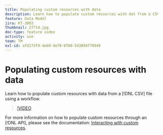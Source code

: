 ```yaml
---
title: Populating custom resources with data
description: Learn how to populate custom resources with dat from a CSV file using a workflow.
feature: Data Model
jira: KT-3003
thumbnail: 27714.jpg
doc-type: feature video
activity: use
team: TM
exl-id: afd173f9-4e60-4e78-8f08-5d3894f78949
---
```

# Populating custom resources with data

Learn how to populate custom resources with data from a [!DNL CSV] file using a workflow.

>[!VIDEO](https://video.tv.adobe.com/v/27714?quality=9)

For more information on how to populate custom resources through an [!DNL API], please see the documentation: [Interacting with custom resources](https://experienceleague.adobe.com/docs/campaign-standard/using/working-with-apis/interacting-with-custom-resources.html).

